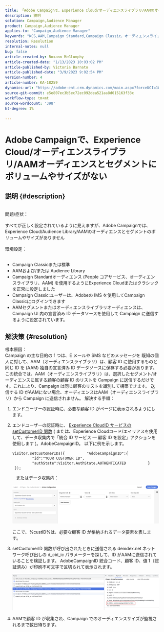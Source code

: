 ```yaml
---
title: 「Adobe Campaignで、Experience Cloud/オーディエンスライブラリ/AAMのオーディエンスとセグメントにボリュームやサイズがない」
description: 説明
solution: Campaign,Audience Manager
product: Campaign,Audience Manager
applies-to: "Campaign,Audience Manager"
keywords: "KCS,AAM,Campaign Standard,Campaign Classic，オーディエンスライブラリ，People コアサービス，Experience Cloudオーディエンス"
resolution: Resolution
internal-notes: null
bug: false
article-created-by: Roxann McGlumphy
article-created-date: "1/13/2023 10:03:02 PM"
article-published-by: Victoria Barnato
article-published-date: "3/9/2023 9:02:54 PM"
version-number: 4
article-number: KA-18259
dynamics-url: "https://adobe-ent.crm.dynamics.com/main.aspx?forceUCI=1&pagetype=entityrecord&etn=knowledgearticle&id=39f51709-8e93-ed11-aad1-6045bd006a22"
source-git-commit: e5e807ec3b5ec72ec092dea521aa8d015163f33c
workflow-type: tm+mt
source-wordcount: '398'
ht-degree: 1%

---
```


# Adobe Campaignで、Experience Cloud/オーディエンスライブラリ/AAMオーディエンスとセグメントにボリュームやサイズがない

## 説明 {#description}

<br>問題/症状：<br><br>
すべてが正しく設定されているように見えますが、Adobe Campaignでは、Experience Cloud/Audience Library/AAMのオーディエンスとセグメントのボリュームやサイズがありません
<br><br>環境設定：<br><br>
- Campaign Classicまたは標準
- AAMおよび/または Audience Library
- Campaign Standardオーディエンス (People コアサービス、オーディエンスライブラリ、AAM) を使用するようにExperience Cloudまたはクラシックを正常に設定しました
- Campaign Classic:ユーザーは、Adobeの IMS を使用してCampaign Classicにログインできます
- AAMセグメントまたはオーディエンスライブラリオーディエンスは、Campaign UI 内の宣言済み ID データソースを使用して Campaign に送信するように設定されています。



## 解決策 {#resolution}

根本原因：<br>
Campaign の主な目的の 1 つは、E メールや SMS などのメッセージを 既知の個人に対して、AAM（オーディエンスライブラリ）は、顧客 ID に使用するものと同じ ID を (AAM) 独自の宣言済み ID データソースに保存する必要があります。 この統合では、AAM（オーディエンスライブラリ）は、選択したセグメント/オーディエンスに属する顧客の顧客 ID のリストを Campaign に送信するだけです。これにより、Campaign は同じ顧客のリストを識別して構築できます。 送信する ID がAAMにない場合、オーディエンスはAAM（オーディエンスライブラリ）から Campaign に送信されません。
解決する手順：
1. エンドユーザーの認証時に、必要な顧客 ID がページに表示されるようにします。
2. エンドユーザーの認証時に、 [Experience CloudID サービスの setCustomerID 関数](https://experienceleague.adobe.com/docs/id-service/using/id-service-api/methods/setcustomerids.html?lang=en) ( または、Experience Cloudコード/エイリアスを使用して、データ収集内で「統合 ID サービス — 顧客 ID を設定」アクションを使用します )。AdobeCampaignID。 以下に例を示します。






   ```
   Visitor.setCustomerIDs({          "AdobeCampaignID":{              "id":"YOUR CUSTOMER ID",              "authState":Visitor.AuthState.AUTHENTICATED          }      });
   ```







      またはデータ収集内：



   ![](assets/4e9305cf-76a5-ec11-983f-0022480b028f.png)

   ここで、%custID%は、必要な顧客 ID が格納されるデータ要素を表します。


3. setCustomerID 関数が呼び出されたときに送信される demdex.net ネットワーク呼び出しの d_cid_ic パラメーターを探して、ID がAAMに送信されていることを検証します。 AdobeCampaignID 統合コード、顧客 ID、値 1（認証済み）が印刷不可文字で区切られて表示されます。 

   ![](assets/4f9305cf-76a5-ec11-983f-0022480b028f.png)
4. AAMで顧客 ID が収集され、Campaign でのオーディエンスサイズが監視されるまで数日待ちます。



